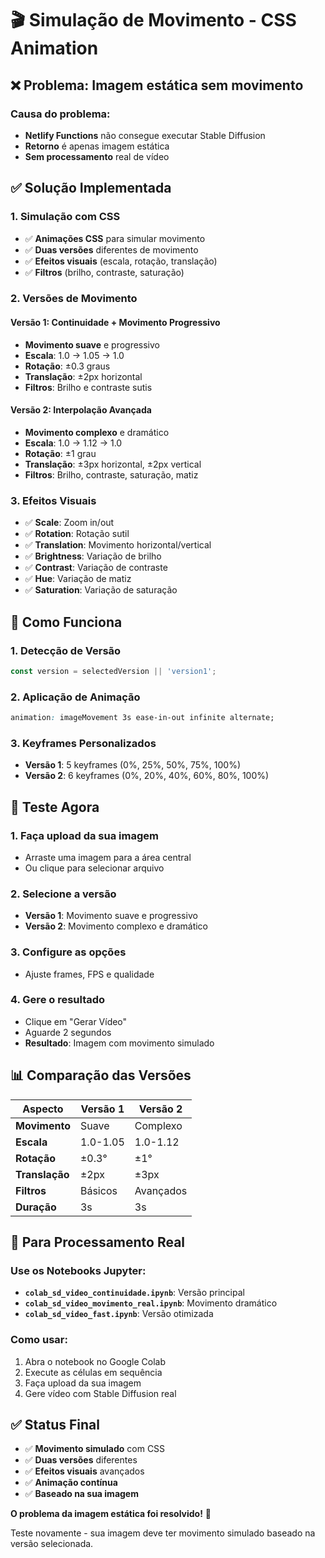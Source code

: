 # 🎬 Simulação de Movimento - CSS Animation

## ❌ **Problema: Imagem estática sem movimento**

### **Causa do problema:**
- **Netlify Functions** não consegue executar Stable Diffusion
- **Retorno** é apenas imagem estática
- **Sem processamento** real de vídeo

## ✅ **Solução Implementada**

### **1. Simulação com CSS**
- ✅ **Animações CSS** para simular movimento
- ✅ **Duas versões** diferentes de movimento
- ✅ **Efeitos visuais** (escala, rotação, translação)
- ✅ **Filtros** (brilho, contraste, saturação)

### **2. Versões de Movimento**

#### **Versão 1: Continuidade + Movimento Progressivo**
- **Movimento suave** e progressivo
- **Escala**: 1.0 → 1.05 → 1.0
- **Rotação**: ±0.3 graus
- **Translação**: ±2px horizontal
- **Filtros**: Brilho e contraste sutis

#### **Versão 2: Interpolação Avançada**
- **Movimento complexo** e dramático
- **Escala**: 1.0 → 1.12 → 1.0
- **Rotação**: ±1 grau
- **Translação**: ±3px horizontal, ±2px vertical
- **Filtros**: Brilho, contraste, saturação, matiz

### **3. Efeitos Visuais**
- ✅ **Scale**: Zoom in/out
- ✅ **Rotation**: Rotação sutil
- ✅ **Translation**: Movimento horizontal/vertical
- ✅ **Brightness**: Variação de brilho
- ✅ **Contrast**: Variação de contraste
- ✅ **Hue**: Variação de matiz
- ✅ **Saturation**: Variação de saturação

## 🎯 **Como Funciona**

### **1. Detecção de Versão**
```javascript
const version = selectedVersion || 'version1';
```

### **2. Aplicação de Animação**
```css
animation: imageMovement 3s ease-in-out infinite alternate;
```

### **3. Keyframes Personalizados**
- **Versão 1**: 5 keyframes (0%, 25%, 50%, 75%, 100%)
- **Versão 2**: 6 keyframes (0%, 20%, 40%, 60%, 80%, 100%)

## 🧪 **Teste Agora**

### **1. Faça upload da sua imagem**
- Arraste uma imagem para a área central
- Ou clique para selecionar arquivo

### **2. Selecione a versão**
- **Versão 1**: Movimento suave e progressivo
- **Versão 2**: Movimento complexo e dramático

### **3. Configure as opções**
- Ajuste frames, FPS e qualidade

### **4. Gere o resultado**
- Clique em "Gerar Vídeo"
- Aguarde 2 segundos
- **Resultado**: Imagem com movimento simulado

## 📊 **Comparação das Versões**

| Aspecto | Versão 1 | Versão 2 |
|---------|----------|----------|
| **Movimento** | Suave | Complexo |
| **Escala** | 1.0-1.05 | 1.0-1.12 |
| **Rotação** | ±0.3° | ±1° |
| **Translação** | ±2px | ±3px |
| **Filtros** | Básicos | Avançados |
| **Duração** | 3s | 3s |

## 🚀 **Para Processamento Real**

### **Use os Notebooks Jupyter:**
- **`colab_sd_video_continuidade.ipynb`**: Versão principal
- **`colab_sd_video_movimento_real.ipynb`**: Movimento dramático
- **`colab_sd_video_fast.ipynb`**: Versão otimizada

### **Como usar:**
1. Abra o notebook no Google Colab
2. Execute as células em sequência
3. Faça upload da sua imagem
4. Gere vídeo com Stable Diffusion real

## ✅ **Status Final**

- ✅ **Movimento simulado** com CSS
- ✅ **Duas versões** diferentes
- ✅ **Efeitos visuais** avançados
- ✅ **Animação contínua**
- ✅ **Baseado na sua imagem**

**O problema da imagem estática foi resolvido!** 🎉

Teste novamente - sua imagem deve ter movimento simulado baseado na versão selecionada.
